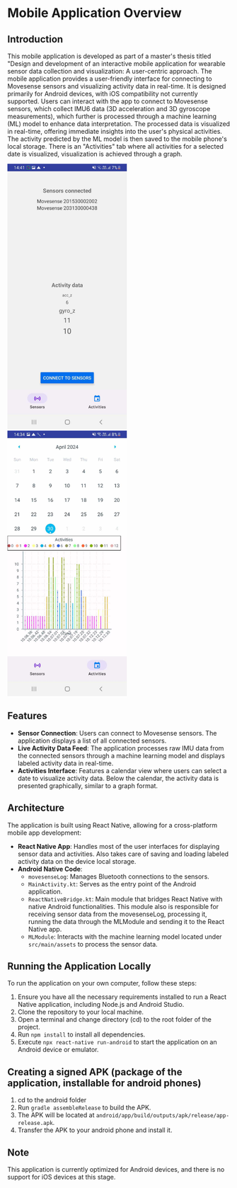 # Mobile Application Overview

## Introduction
This mobile application is developed as part of a master's thesis titled "Design and development of an interactive mobile application for wearable sensor data collection and visualization: A user-centric approach. The mobile application provides a user-friendly interface for connecting to Movesense sensors and visualizing activity data in real-time. It is designed primarily for Android devices, with iOS compatibility not currently supported.
Users can interact with the app to connect to Movesense sensors, which collect IMU6 data (3D acceleration and 3D gyroscope measurements), which further is processed through a machine learning (ML) model to enhance data interpretation. The processed data is visualized in real-time, offering immediate insights into the user's physical activities. The activity predicted by the ML model is then saved to the mobile phone's local storage. There is an "Activities" tab where all activities for a selected date is visualized, visualization is achieved through a graph.

<img src="images/Sensor4.jpg" alt="Screenshot of Application"  height="600">
<img src="images/Activities2.jpg" alt="Screenshot of Application" height="600">

## Features
- **Sensor Connection**: Users can connect to Movesense sensors. The application displays a list of all connected sensors.
- **Live Activity Data Feed**: The application processes raw IMU data from the connected sensors through a machine learning model and displays labeled activity data in real-time.
- **Activities Interface**: Features a calendar view where users can select a date to visualize activity data. Below the calendar, the activity data is presented graphically, similar to a graph format.

## Architecture
The application is built using React Native, allowing for a cross-platform mobile app development:
- **React Native App**: Handles most of the user interfaces for displaying sensor data and activities. Also takes care of saving and loading labeled activity data on the device local storage.
- **Android Native Code**:
  - `movesenseLog`: Manages Bluetooth connections to the sensors.
  - `MainActivity.kt`: Serves as the entry point of the Android application.
  - `ReactNativeBridge.kt`: Main module that bridges React Native with native Android functionalities. This module also is responsible for receiving sensor data from the movesenseLog, processing it, running the data through the MLModule and sending it to the React Native app.
  - `MLModule`: Interacts with the machine learning model located under `src/main/assets` to process the sensor data.

## Running the Application Locally
To run the application on your own computer, follow these steps:
1. Ensure you have all the necessary requirements installed to run a React Native application, including Node.js and Android Studio.
2. Clone the repository to your local machine.
3. Open a terminal and change directory (cd) to the root folder of the project.
4. Run `npm install` to install all dependencies.
5. Execute `npx react-native run-android` to start the application on an Android device or emulator.

## Creating a signed APK (package of the application, installable for android phones)
1. cd to the android folder
2. Run `gradle assembleRelease` to build the APK.
3. The APK will be located at `android/app/build/outputs/apk/release/app-release.apk`.
4. Transfer the APK to your android phone and install it.

## Note
This application is currently optimized for Android devices, and there is no support for iOS devices at this stage.
